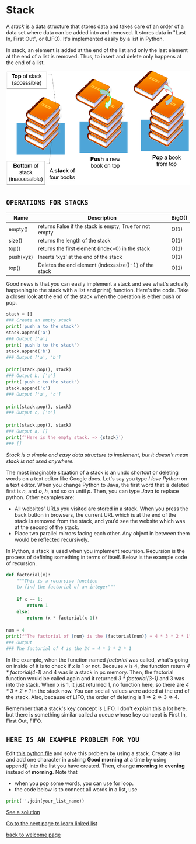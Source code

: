 # Stack

A *stack* is a data structure that stores data and takes care of an order of a data set where data can be added into and removed. It stores data in "Last In, First Out", or (LIFO). It's implemented easily by a list in Python. 

In stack, an element is added at the end of the list and only the last element at the end of a list is removed. Thus, to insert and delete only happens at the end of a list. 

![Visualize a stack](picture_files/stack_1.png)

## **`OPERATIONS FOR STACKS`**
Name | Description | BigO()
-----| ------------|--------
empty()| returns False if the stack is empty, True for not empty|O(1)
size()| returns the length of the stack|O(1)
top()| returns the first element (index=0) in the stack |O(1)
push(xyz)| Inserts ‘xyz’ at the end of the stack|O(1)
top()| Deletes the end element (index=size()-1) of the stack|O(1)

Good news is that you can easily implement a stack and see what's actually happening to the stack with a list and print() function. Here's the code. Take a closer look at the end of the stack when the operation is either push or pop.
``` python
stack = []
### Create an empty stack
print('push a to the stack')
stack.append('a')
### Output ['a']
print('push b to the stack')
stack.append('b')
### Output ['a', 'b']

print(stack.pop(), stack)
### Output b, ['a']
print('push c to the stack')
stack.append('c')
### Output ['a', 'c']

print(stack.pop(), stack)
### Output c, ['a']

print(stack.pop(), stack)
### Output a, []
print(f'Here is the empty stack. => {stack}')
### []
```

*Stack is a simple and easy data structure to implement, but it doesn't mean stack is not used anywhere.*

The most imaginable situation of a stack is an undo shortcut or deleting words on a text editor like Google docs. Let's say you type *I love Python* on a text editor. When you change Python to Java, the first word that is deleted first is *n*, and *o*, *h*, and so on until *p*. Then, you can type *Java* to replace python.
Other examples are: 
* All websites' URLs you visited are stored in a stack. When you press the back button in browsers, the current URL which is at the end of the stack is removed from the stack, and you'd see the website which was at the second of the stack. 
* Place two parallel mirrors facing each other. Any object in between them would be reflected recursively.

In Python, a stack is used when you implement recursion. Recursion is the process of defining something in terms of itself. Below is the example code of recursion. 

``` python
def factorial(x):
    """This is a recursive function
    to find the factorial of an integer"""

    if x == 1:
        return 1
    else:
        return (x * factorial(x-1))

num = 4
print(f"The factorial of {num} is the {factorial(num)} = 4 * 3 * 2 * 1")
### Output 
### The factorial of 4 is the 24 = 4 * 3 * 2 * 1
```
In the example, when the function named *factorial* was called, what's going on inside of it is to check if *x* is 1 or not. Because *x* is 4, the function return *4 * factorial(4-1)* and 4 was in a stack in pc memory. Then, the factorial function would be called again and it returned *3 * factorial(3-1)* and 3 was into the stack. When x is 1, it just returned 1, no function here, so there are *4 * 3 * 2 * 1* in the stack now. You can see all values were added at the end of the stack. Also, because of LIFO, the order of deleting is 1 => 2 => 3 => 4. 

Remember that a stack's key concept is LIFO. I don't explain this a lot here, but there is something similar called a queue whose key concept is First In, First Out, FIFO.

## **`HERE IS AN EXAMPLE PROBLEM FOR YOU `**
Edit [this python file](problem_files/stack.py) and solve this problem by using a stack. 
Create a list and add one character in a string **Good morning** at a time by using append() into the list you have created. Then, change **morning** to **evening** instead of **morning**.
Note that 
* when you pop some words, you can use for loop. 
* the code below is to connect all words in a list, use
``` python
print(''.join(your_list_name))
```

[See a solution](solution/solve_stack.md)

[Go to the next page to learn linked list](./linked_list.md)

[back to welcome page](./welcome.md)